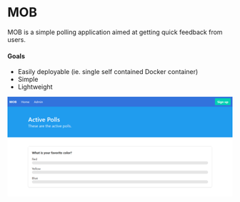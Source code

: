 # MOB

MOB is a simple polling application aimed at getting quick feedback from users.

#### Goals

- Easily deployable (ie. single self contained Docker container)
- Simple
- Lightweight

![MOB preview](./media/active_polls.PNG "MOB preview")
